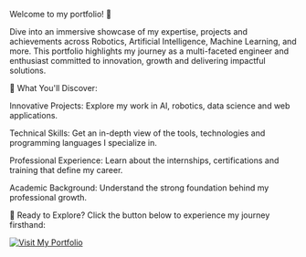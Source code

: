 Welcome to my portfolio! 🚀

Dive into an immersive showcase of my expertise, projects and achievements across Robotics, Artificial Intelligence, Machine Learning, and more. This portfolio highlights my journey as a multi-faceted engineer and enthusiast committed to innovation, growth and delivering impactful solutions.

🎯 What You'll Discover:

Innovative Projects: Explore my work in AI, robotics, data science and web applications.

Technical Skills: Get an in-depth view of the tools, technologies and programming languages I specialize in.

Professional Experience: Learn about the internships, certifications and training that define my career.

Academic Background: Understand the strong foundation behind my professional growth.

🔗 Ready to Explore? Click the button below to experience my journey firsthand:

[![Visit My Portfolio](https://img.shields.io/badge/Portfolio-Visit%20Now-blue?style=for-the-badge&logo=web&logoColor=white)](https://shashwatmishra-portfolio.netlify.app/)

